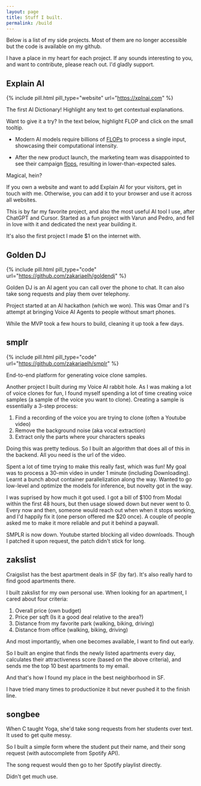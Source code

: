 ```yaml
---
layout: page
title: Stuff I built.
permalink: /build
---
```


Below is a list of my side projects. Most of them are no longer accessible but the code is available on my github. 

I have a place in my heart for each project. If any sounds interesting to you, and want to contribute, please reach out. I'd gladly support. 

## Explain AI 
{% include pill.html pill_type="website" url="https://xplnai.com" %}


The first AI Dictionary! Highlight any text to get contextual explanations. 

Want to give it a try? In the text below, highlight FLOP and click on the small tooltip. 

- Modern AI models require billions of <u>FLOPs</u> to process a single input, showcasing their computational intensity.

- After the new product launch, the marketing team was disappointed to see their campaign <u>flops</u>, resulting in lower-than-expected sales.

Magical, hein? 

If you own a website and want to add Explain AI for your visitors, get in touch with me. Otherwise, you can add it to your browser and use it across all websites.

This is by far my favorite project, and also the most useful AI tool I use, after ChatGPT and Cursor. Started as a fun project with Varun and Pedro, and fell in love with it and dedicated the next year building it. 

It's also the first project I made $1 on the internet with. 

## Golden DJ 
{% include pill.html pill_type="code" url="https://github.com/zakariaelh/goldendj" %}

Golden DJ is an AI agent you can call over the phone to chat. It can also take song requests and play them over telephony. 

Project started at an AI hackathon (which we won). This was Omar and I's attempt at bringing Voice AI Agents to people without smart phones. 

While the MVP took a few hours to build, cleaning it up took a few days. 

## smplr 
{% include pill.html pill_type="code" url="https://github.com/zakariaelh/smplr" %}

End-to-end platform for generating voice clone samples.

Another project I built during my Voice AI rabbit hole. As I was making a lot of voice clones for fun, I found myself spending a lot of time creating voice samples (a sample of the voice you want to clone). Creating a sample is essentially a 3-step process:
1. Find a recording of the voice you are trying to clone (often a Youtube video)
2. Remove the background noise (aka vocal extraction)
3. Extract only the parts where your characters speaks

Doing this was pretty tedious. So I built an algorithm that does all of this in the backend. All you need is the url of the video. 

Spent a lot of time trying to make this really fast, which was fun! My goal was to process a 30-min video in under 1 minute (including Downloading). Learnt a bunch about container parallelization along the way. Wanted to go low-level and optimize the models for inference, but novelty got in the way. 

I was suprised by how much it got used. I got a bill of $100 from Modal within the first 48 hours, but then usage slowed down but never went to 0. Every now and then, someone would reach out when when it stops working, and I'd happily fix it (one person offered me $20 once). A couple of people asked me to make it more reliable and put it behind a paywall. 

SMPLR is now down. Youtube started blocking all video downloads. Though I patched it upon request, the patch didn't stick for long.

## zakslist

Craigslist has the best apartment deals in SF (by far). It's also really hard to find good apartments there. 

I built zakslist for my own personal use. When looking for an apartment, I cared about four criteria: 
1. Overall price (own budget)
2. Price per sqft (Is it a good deal relative to the area?)
3. Distance from my favorite park (walking, biking, driving)
4. Distance from office (walking, biking, driving)

And most importantly, when one becomes available, I want to find out early. 

So I built an engine that finds the newly listed apartments every day, calculates their attractiveness score (based on the above criteria), and sends me the top 10 best apartments to my email. 

And that's how I found my place in the best neighborhood in SF.

I have tried many times to productionize it but never pushed it to the finish line.

## songbee

When C taught Yoga, she'd take song requests from her students over text. It used to get quite messy. 

So I built a simple form where the student put their name, and their song request (with autocomplete from Spotify API).

The song request would then go to her Spotify playlist directly. 

Didn't get much use. 

